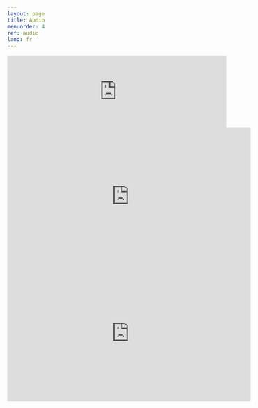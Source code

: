 ```yaml
---
layout: page
title: Audio
menuorder: 4
ref: audio
lang: fr
---
```

<iframe width="100%" height="166" scrolling="no" frameborder="no" src="https://w.soundcloud.com/player/?url=https%3A//api.soundcloud.com/tracks/359908040&color=%23242424"></iframe>

<iframe width="560" height="315" src="https://www.youtube.com/embed/IKqgolesVzI?rel=0" frameborder="0" allowfullscreen></iframe>

<iframe width="560" height="315" src="https://www.youtube.com/embed/4-cHvE0IKeg?rel=0" frameborder="0" allowfullscreen></iframe>

